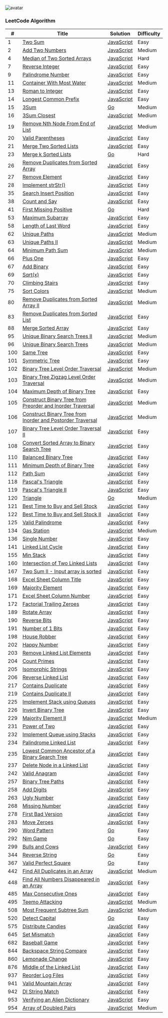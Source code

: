 ![avatar](https://leetcode.com/static/webpack_bundles/images/logo-dark.e99485d9b.svg)


### LeetCode Algorithm

| # | Title | Solution | Difficulty |
|---| ----- | -------- | ---------- |
|1|[Two Sum](https://leetcode.com/algorithm/javascript/two-sum/)|[JavaScript](./algorithm/javascript/1.TwoSum/1.js)|Easy|
|2|[Add Two Numbers](https://leetcode.com/algorithm/javascript/add-two-numbers/)|[JavaScript](./algorithm/javascript/2.AddTwoNumbers/2.js)|Medium|
|4|[Median of Two Sorted Arrays](https://leetcode.com/algorithm/javascript/median-of-two-sorted-arrays/)|[JavaScript](./algorithm/javascript/4.MedianOfTwoSortedArrays/4.js)|Hard|
|7|[Reverse Integer](https://leetcode.com/algorithm/javascript/reverse-integer/)|[JavaScript](./algorithm/javascript/7.ReverseInteger/7.js)|Easy|
|9|[Palindrome Number](https://leetcode.com/algorithm/javascript/palindrome-number/)|[JavaScript](./algorithm/javascript/9.PalindromeNumber/9.js)|Easy|
|11|[Container With Most Water](https://leetcode.com/algorithm/javascript/container-with-most-water/)|[JavaScript](./algorithm/javascript/11.ContainerWithMostWater/11.js)|Medium|
|13|[Roman to Integer](https://leetcode.com/algorithm/javascript/roman-to-integer/)|[JavaScript](./algorithm/javascript/13.RomantoInteger/13.js)|Easy|
|14|[Longest Common Prefix](https://leetcode.com/algorithm/javascript/longest-common-prefix/)|[JavaScript](./algorithm/javascript/14.LongestCommonPrefix/14.js)|Easy|
|15|[3Sum](https://leetcode.com/algorithm/javascript/3sum/)|[Go](./algorithm/golang/15.3Sum/15_test.go)|Medium|
|16|[3Sum Closest](https://leetcode.com/problems/3sum-closest/)|[JavaScript](./algorithm/javascript/16.3SumClosest/16.js)|Medium|
|19|[Remove Nth Node From End of List](https://leetcode.com/algorithm/javascript/remove-nth-node-from-end-of-list/)|[JavaScript](./algorithm/javascript/19.RemoveNthNodeFromEndOfList/19.js)|Medium|
|20|[Valid Parentheses](https://leetcode.com/algorithm/javascript/valid-parentheses/)|[JavaScript](./algorithm/javascript/20.ValidParentheses/20.js)|Easy|
|21|[Merge Two Sorted Lists](https://leetcode.com/algorithm/javascript/merge-two-sorted-lists/)|[JavaScript](./algorithm/javascript/21.MergeTwoSortedLists/21.js)|Easy|
|23|[Merge k Sorted Lists](https://leetcode.com/algorithm/javascript/merge-k-sorted-lists/)|[Go](./algorithm/golang/23.MergekSortedLists/23_test.go)|Hard|
|26|[Remove Duplicates from Sorted Array](https://leetcode.com/algorithm/javascript/remove-duplicates-from-sorted-array/)|[JavaScript](./algorithm/javascript/26.RemoveDuplicatesfromSortedArray/26.js)|Easy|
|27|[Remove Element](https://leetcode.com/algorithm/javascript/remove-element/)|[JavaScript](./algorithm/javascript/27.RemoveElement/27.js)|Easy|
|28|[Implement strStr()](https://leetcode.com/algorithm/javascript/implement-strstr/)|[JavaScript](./algorithm/javascript/28.Implement_strStr()/28.js)|Easy|
|35|[Search Insert Position](https://leetcode.com/algorithm/javascript/search-insert-position/)|[JavaScript](./algorithm/javascript/35.SearchInsertPosition/35.js)|Easy|
|38|[Count and Say](https://leetcode.com/algorithm/javascript/count-and-say/)|[JavaScript](./algorithm/javascript/38.CountAndSay/38.js)|Easy|
|41|[First Missing Positive](https://leetcode.com/algorithm/javascript/first-missing-positive/)|[Go](./algorithm/golang/41.FirstMissingPositive/41.go)|Hard|
|53|[Maximum Subarray](https://leetcode.com/algorithm/javascript/maximum-subarray/)|[JavaScript](./algorithm/javascript/53.MaximumSubarray/53.js)|Easy|
|58|[Length of Last Word](https://leetcode.com/algorithm/javascript/length-of-last-word/)|[JavaScript](./algorithm/javascript/58.LengthOfLastWord/58.js)|Easy|
|62|[Unique Paths](https://leetcode.com/algorithm/javascript/unique-paths/)|[JavaScript](./algorithm/javascript/62.UniquePaths/62.js)|Medium|
|63|[Unique Paths II](https://leetcode.com/algorithm/javascript/unique-paths-ii/)|[JavaScript](./algorithm/javascript/63.UniquePathsII/63.js)|Medium|
|64|[Minimum Path Sum](https://leetcode.com/algorithm/javascript/minimum-path-sum/)|[JavaScript](./algorithm/javascript/64.MinimumPathSum/64.js)|Medium|
|66|[Plus One](https://leetcode.com/algorithm/javascript/plus-one/)|[JavaScript](./algorithm/javascript/66.PlusOne/66.js)|Easy|
|67|[Add Binary](https://leetcode.com/algorithm/javascript/add-binary/)|[JavaScript](./algorithm/javascript/67.AddBinary/67.js)|Easy|
|69|[Sqrt(x)](https://leetcode.com/algorithm/javascript/sqrtx/)|[JavaScript](./algorithm/javascript/69.Sqrt(x)/69.js)|Easy|
|70|[Climbing Stairs](https://leetcode.com/algorithm/javascript/climbing-stairs/)|[JavaScript](./algorithm/javascript/70.ClimbingStairs/70.js)|Easy|
|75|[Sort Colors](https://leetcode.com/algorithm/javascript/sort-colors/)|[JavaScript](./algorithm/javascript/75.SortColors/75.js)|Medium|
|80|[ Remove Duplicates from Sorted Array II](https://leetcode.com/problems/remove-duplicates-from-sorted-array-ii/)|[JavaScript](./algorithm/javascript/80.RemoveDuplicatesFromSortedArrayII/80.js)|Medium|
|83|[Remove Duplicates from Sorted List](https://leetcode.com/algorithm/javascript/remove-duplicates-from-sorted-list/)|[JavaScript](./algorithm/javascript/83.RemoveDuplicatesfromSortedList/83.js)|Easy|
|88|[Merge Sorted Array](https://leetcode.com/algorithm/javascript/merge-sorted-array/)|[JavaScript](./algorithm/javascript/88.MergeSortedArray/88.js)|Easy|
|95|[Unique Binary Search Trees II](https://leetcode.com/algorithm/javascript/unique-binary-search-trees-ii/)|[JavaScript](./algorithm/javascript/95.UniqueBinarySearchTreesII/95.js)|Medium|
|96|[Unique Binary Search Trees](https://leetcode.com/algorithm/javascript/unique-binary-search-trees/)|[JavaScript](./algorithm/javascript/96.UniqueBinarySearchTrees/96.js)|Medium|
|100|[Same Tree](https://leetcode.com/algorithm/javascript/same-tree/)|[JavaScript](./algorithm/javascript/100.SameTree/100.js)|Easy|
|101|[Symmetric Tree](https://leetcode.com/algorithm/javascript/symmetric-tree/)|[JavaScript](./algorithm/javascript/101.SymmetricTree/101.js)|Easy|
|102|[Binary Tree Level Order Traversal](https://leetcode.com/algorithm/javascript/binary-tree-level-order-traversal/)|[JavaScript](./algorithm/javascript/102.BinaryTreeLevelOrderTraversal/102.js)|Medium|
|103|[Binary Tree Zigzag Level Order Traversal](https://leetcode.com/algorithm/javascript/binary-tree-zigzag-level-order-traversal/)|[JavaScript](./algorithm/javascript/103.BinaryTreeZigzagLevelOrderTraversal/103.js)|Medium|
|104|[Maximum Depth of Binary Tree](https://leetcode.com/algorithm/javascript/maximum-depth-of-binary-tree/)|[JavaScript](./algorithm/javascript/104.MaximumDepthOfBinaryTree/104.js)|Easy|
|105|[Construct Binary Tree from Preorder and Inorder Traversal](https://leetcode.com/algorithm/javascript/construct-binary-tree-from-preorder-and-inorder-traversal/)|[JavaScript](./algorithm/javascript/105.ConstructBinaryTreeFromPreorderAndInorderTraversal/105.js)|Medium|
|106|[Construct Binary Tree from Inorder and Postorder Traversal](https://leetcode.com/algorithm/javascript/construct-binary-tree-from-inorder-and-postorder-traversal/)|[JavaScript](./algorithm/javascript/106.ConstructBinaryTreeFromInorderAndPostorderTraversal/106.js)|Medium|
|107|[Binary Tree Level Order Traversal II](https://leetcode.com/algorithm/javascript/binary-tree-level-order-traversal-ii/)|[JavaScript](./algorithm/javascript/107.BinaryTreeLevelOrderTraversalII/107.js)|Easy|
|108|[Convert Sorted Array to Binary Search Tree](https://leetcode.com/algorithm/javascript/convert-sorted-array-to-binary-search-tree/)|[JavaScript](./algorithm/javascript/108.ConvertSortedArraytoBinarySearchTree/108.js)|Easy|
|110|[Balanced Binary Tree](https://leetcode.com/algorithm/javascript/balanced-binary-tree/)|[JavaScript](./algorithm/javascript/110.BalancedBinaryTree/110.js)|Easy|
|111|[Minimum Depth of Binary Tree](https://leetcode.com/algorithm/javascript/minimum-depth-of-binary-tree/)|[JavaScript](./algorithm/javascript/111.MinimumDepthOfBinaryTree/111.js)|Easy|
|112|[Path Sum](https://leetcode.com/algorithm/javascript/path-sum/)|[JavaScript](./algorithm/javascript/112.PathSum/112.js)|Easy|
|118|[Pascal's Triangle](https://leetcode.com/algorithm/javascript/pascals-triangle/)|[JavaScript](./algorithm/javascript/118.Pascal'sTriangle/118.js)|Easy|
|119|[Pascal's Triangle II](https://leetcode.com/algorithm/javascript/pascals-triangle-ii/)|[JavaScript](./algorithm/javascript/119.Pascal'sTriangleII/119.js)|Easy|
|120|[Triangle](https://leetcode.com/algorithm/javascript/triangle/)|[Go](./algorithm/golang/120.Triangle/120_test.go)|Medium|
|121|[Best Time to Buy and Sell Stock](https://leetcode.com/algorithm/javascript/best-time-to-buy-and-sell-stock/)|[JavaScript](./algorithm/javascript/121.BestTimeToBuyAndSellStock/121.js)|Easy|
|122|[Best Time to Buy and Sell Stock II](https://leetcode.com/algorithm/javascript/best-time-to-buy-and-sell-stock-ii/)|[JavaScript](./algorithm/javascript/122.BestTimeToBuyAndSellStockII/122.js)|Easy|
|125|[Valid Palindrome](https://leetcode.com/algorithm/javascript/valid-palindrome/)|[JavaScript](./algorithm/javascript/125.ValidPalindrome/125.js)|Easy|
|134|[Gas Station](https://leetcode.com/problems/gas-station/)|[JavaScript](./algorithm/javascript/134.GasStation/134.js)|Medium|
|136|[Single Number](https://leetcode.com/algorithm/javascript/single-number/)|[JavaScript](./algorithm/javascript/136.SingleNumber/136.js)|Easy|
|141|[Linked List Cycle](https://leetcode.com/algorithm/javascript/linked-list-cycle/)|[JavaScript](./algorithm/javascript/141.LinkedListCycle/141.js)|Easy|
|155|[Min Stack](https://leetcode.com/algorithm/javascript/min-stack/)|[JavaScript](./algorithm/javascript/155.MinStack/155.js)|Easy|
|160|[Intersection of Two Linked Lists](https://leetcode.com/algorithm/javascript/intersection-of-two-linked-lists/)|[JavaScript](./algorithm/javascript/160.IntersectionOfTwoLinkedLists/160.js)|Easy|
|167|[Two Sum II - Input array is sorted](https://leetcode.com/algorithm/javascript/two-sum-ii-input-array-is-sorted/)|[JavaScript](./algorithm/javascript/167.TwoSumII-InputArrayIsSorted/167.js)|Easy|
|168|[Excel Sheet Column Title](https://leetcode.com/algorithm/javascript/excel-sheet-column-title/)|[JavaScript](./algorithm/javascript/168.ExcelSheetColumnTitle/168.js)|Easy|
|169|[Majority Element](https://leetcode.com/algorithm/javascript/majority-element/)|[JavaScript](./algorithm/javascript/169.MajorityElement/169.js)|Easy|
|171|[Excel Sheet Column Number](https://leetcode.com/algorithm/javascript/excel-sheet-column-number/)|[JavaScript](./algorithm/javascript/171.ExcelSheetColumnNumber/171.js)|Easy|
|172|[Factorial Trailing Zeroes](https://leetcode.com/algorithm/javascript/factorial-trailing-zeroes/)|[JavaScript](./algorithm/javascript/172.FactorialTrailingZeroes/172.js)|Easy|
|189|[Rotate Array](https://leetcode.com/algorithm/javascript/rotate-array/)|[JavaScript](./algorithm/javascript/189.RotateArray/189.js)|Easy|
|190|[Reverse Bits](https://leetcode.com/algorithm/javascript/reverse-bits/)|[JavaScript](./algorithm/javascript/190.ReverseBits/190.js)|Easy|
|191|[Number of 1 Bits](https://leetcode.com/algorithm/javascript/number-of-1-bits/)|[JavaScript](./algorithm/javascript/191.NumberOf1Bits/191.js)|Easy|
|198|[House Robber](https://leetcode.com/algorithm/javascript/house-robber/)|[JavaScript](./algorithm/javascript/198.HouseRobber/198.js)|Easy|
|202|[Happy Number](https://leetcode.com/algorithm/javascript/happy-number/)|[JavaScript](./algorithm/javascript/202.HappyNumber/202.js)|Easy|
|203|[Remove Linked List Elements](https://leetcode.com/algorithm/javascript/remove-linked-list-elements/)|[JavaScript](./algorithm/javascript/203.RemoveLinkedListElements/203.js)|Easy|
|204|[Count Primes](https://leetcode.com/algorithm/javascript/count-primes/)|[JavaScript](./algorithm/javascript/204.CountPrimes/204.js)|Easy|
|205|[Isomorphic Strings](https://leetcode.com/algorithm/javascript/isomorphic-strings/)|[JavaScript](./algorithm/javascript/205.IsomorphicStrings/205.js)|Easy|
|206|[Reverse Linked List](https://leetcode.com/algorithm/javascript/reverse-linked-list/)|[JavaScript](./algorithm/javascript/206.ReverseLinkedList/206.js)|Easy|
|217|[Contains Duplicate](https://leetcode.com/algorithm/javascript/contains-duplicate/)|[JavaScript](./algorithm/javascript/217.ContainsDuplicate/217.js)|Easy|
|219|[Contains Duplicate II](https://leetcode.com/algorithm/javascript/contains-duplicate-ii/)|[JavaScript](./algorithm/javascript/219.ContainsDuplicateII/219.js)|Easy|
|225|[Implement Stack using Queues](https://leetcode.com/algorithm/javascript/implement-stack-using-queues/)|[JavaScript](./algorithm/javascript/225.ImplementStackUsingQueues/225.js)|Easy|
|226|[Invert Binary Tree](https://leetcode.com/algorithm/javascript/invert-binary-tree/)|[JavaScript](./algorithm/javascript/226.InvertBinaryTree/226.js)|Easy|
|229|[Majority Element II](https://leetcode.com/problems/majority-element-ii/)|[JavaScript](./algorithm/javascript/229.MajorityElementII/229.js)|Medium|
|231|[Power of Two](https://leetcode.com/algorithm/javascript/power-of-two/)|[JavaScript](./algorithm/javascript/231.PowerOfTwo/231.js)|Easy|
|232|[Implement Queue using Stacks](https://leetcode.com/algorithm/javascript/implement-queue-using-stacks/)|[JavaScript](./algorithm/javascript/232.ImplementQueueUsingStacks/232.js)|Easy|
|234|[Palindrome Linked List](https://leetcode.com/algorithm/javascript/palindrome-linked-list/)|[JavaScript](./algorithm/javascript/234.PalindromeLinkedList/234.js)|Easy|
|235|[Lowest Common Ancestor of a Binary Search Tree](https://leetcode.com/algorithm/javascript/lowest-common-ancestor-of-a-binary-search-tree/)|[JavaScript](./algorithm/javascript/235.LowestCommonAncestorOfABinarySearchTree/235.js)|Easy|
|237|[Delete Node in a Linked List](https://leetcode.com/algorithm/javascript/delete-node-in-a-linked-list/)|[JavaScript](./algorithm/javascript/237.DeleteNodeInALinkedList/237.js)|Easy|
|242|[Valid Anagram](https://leetcode.com/algorithm/javascript/valid-anagram/)|[JavaScript](./algorithm/javascript/242.ValidAnagram/242.js)|Easy|
|257|[Binary Tree Paths](https://leetcode.com/algorithm/javascript/binary-tree-paths/)|[JavaScript](./algorithm/javascript/257.BinaryTreePaths/257.js)|Easy|
|258|[Add Digits](https://leetcode.com/algorithm/javascript/add-digits/)|[JavaScript](./algorithm/javascript/258.AddDigits/258.js)|Easy|
|263|[Ugly Number](https://leetcode.com/algorithm/javascript/ugly-number/)|[JavaScript](./algorithm/javascript/263.UglyNumber/263.js)|Easy|
|268|[Missing Number](https://leetcode.com/algorithm/javascript/missing-number/)|[JavaScript](./algorithm/javascript/268.MissingNumber/268.js)|Easy|
|278|[First Bad Version](https://leetcode.com/algorithm/javascript/first-bad-version/)|[JavaScript](./algorithm/javascript/278.FirstBadVersion/278.js)|Easy|
|283|[Move Zeroes](https://leetcode.com/algorithm/javascript/move-zeroes/)|[JavaScript](./algorithm/javascript/283.MoveZeroes/283.js)|Easy|
|290|[Word Pattern](https://leetcode.com/algorithm/javascript/word-pattern/)|[Go](./algorithm/golang/290.WordPattern/290.go)|Easy|
|292|[Nim Game](https://leetcode.com/algorithm/javascript/nim-game/)|[Go](./algorithm/golang/292.NimGame/292.go)|Easy|
|299|[Bulls and Cows](https://leetcode.com/problems/bulls-and-cows/)|[JavaScript](./algorithm/javascript/299.BullsAndCows/299.js)|Easy|
|344|[Reverse String](https://leetcode.com/algorithm/javascript/reverse-string/)|[Go](./algorithm/golang/344.ReverseString/344.go)|Easy|
|367|[Valid Perfect Square](https://leetcode.com/algorithm/javascript/valid-perfect-square/)|[Go](./algorithm/golang/367.ValidPerfectSquare/367_test.go)|Easy|
|442|[Find All Duplicates in an Array](https://leetcode.com/algorithm/javascript/find-all-duplicates-in-an-array/)|[JavaScript](./algorithm/javascript/442.FindAllDuplicatesInAnArray/442.js)|Medium|
|448|[Find All Numbers Disappeared in an Array](https://leetcode.com/algorithm/javascript/find-all-numbers-disappeared-in-an-array/)|[JavaScript](./algorithm/javascript/448.FindAllNumbersDisappearedInAnArray/448.js)|Easy|
|485|[Max Consecutive Ones](https://leetcode.com/algorithm/javascript/max-consecutive-ones/)|[JavaScript](./algorithm/javascript/485.MaxConsecutiveOnes/485.js)|Easy|
|495|[Teemo Attacking](https://leetcode.com/algorithm/javascript/teemo-attacking/)|[JavaScript](./algorithm/javascript/495.TeemoAttacking/495.js)|Medium|
|508|[Most Frequent Subtree Sum](https://leetcode.com/algorithm/javascript/most-frequent-subtree-sum/)|[JavaScript](./algorithm/javascript/508.MostFrequentSubtreeSum/508.js)|Medium|
|520|[Detect Capital](https://leetcode.com/algorithm/javascript/detect-capital/)|[Go](./algorithm/golang/520.DetectCapital/520_test.go)|Easy|
|575|[Distribute Candies](https://leetcode.com/algorithm/javascript/distribute-candies/)|[JavaScript](./algorithm/javascript/575.DistributeCandies/575.js)|Easy|
|645|[Set Mismatch](https://leetcode.com/algorithm/javascript/set-mismatch/)|[JavaScript](./algorithm/javascript/645.SetMismatch/645.js)|Easy|
|682|[Baseball Game](https://leetcode.com/algorithm/javascript/baseball-game/)|[JavaScript](./algorithm/javascript/682.BaseballGame/682.js)|Easy|
|844|[Backspace String Compare](https://leetcode.com/algorithm/javascript/backspace-string-compare/)|[JavaScript](./algorithm/javascript/844.BackspaceStringCompare/844.js)|Easy|
|860|[Lemonade Change](https://leetcode.com/algorithm/javascript/lemonade-change/)|[JavaScript](./algorithm/javascript/860.LemonadeChange/860.js)|Easy|
|876|[Middle of the Linked List](https://leetcode.com/algorithm/javascript/middle-of-the-linked-list/)|[JavaScript](./algorithm/javascript/876.MiddleOfTheLinkedList/876.js)|Easy|
|937|[Reorder Log Files](https://leetcode.com/algorithm/javascript/reorder-log-files/)|[JavaScript](./algorithm/javascript/937.ReorderLogFiles/937.js)|Easy|
|941|[Valid Mountain Array](https://leetcode.com/algorithm/javascript/valid-mountain-array/)|[JavaScript](./algorithm/javascript/941.ValidMountainArray/941.js)|Easy|
|942|[DI String Match](https://leetcode.com/algorithm/javascript/di-string-match/)|[JavaScript](./algorithm/javascript/942.DIStringMatch/942.js)|Easy|
|953|[Verifying an Alien Dictionary](https://leetcode.com/algorithm/javascript/verifying-an-alien-dictionary/)|[JavaScript](./algorithm/javascript/953.VerifyingAnAlienDictionary/953.js)|Easy|
|954|[Array of Doubled Pairs](https://leetcode.com/algorithm/javascript/array-of-doubled-pairs/)|[JavaScript](./algorithm/javascript/953.VerifyingAnAlienDictionary/954.js)|Medium|
